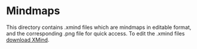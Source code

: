 # Mindmaps

This directory contains .xmind files which are mindmaps in editable format, and the corresponding .png file for quick access. To edit the .xmind files [download XMind](http://www.xmind.net/).
